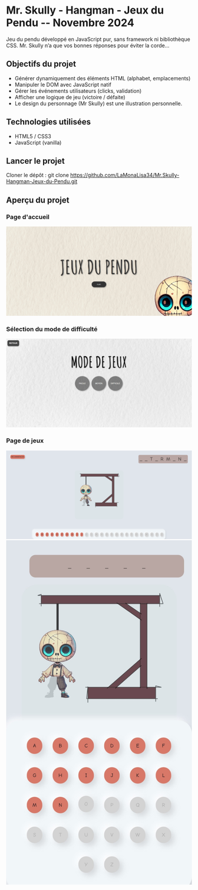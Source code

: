 # Mr. Skully - Hangman - Jeux du Pendu -- Novembre 2024 

Jeu du pendu développé en JavaScript pur, sans framework ni bibliothèque CSS.
Mr. Skully n’a que vos bonnes réponses pour éviter la corde…

## Objectifs du projet

- Générer dynamiquement des éléments HTML (alphabet, emplacements)
- Manipuler le DOM avec JavaScript natif
- Gérer les événements utilisateurs (clicks, validation)
- Afficher une logique de jeu (victoire / défaite)
- Le design du personnage (Mr Skully) est une illustration personnelle.

## Technologies utilisées

- HTML5 / CSS3
- JavaScript (vanilla)

## Lancer le projet

Cloner le dépôt :
git clone https://github.com/LaMonaLisa34/Mr.Skully-Hangman-Jeux-du-Pendu.git

## Aperçu du projet 

### Page d'accueil
![Homepage](assets/images_projet_git/homepage.PNG)

### Sélection du mode de difficulté 
![Mode](assets/images_projet_git/modejeux.PNG)

### Page de jeux
![Jeux](assets/images_projet_git/jeux.PNG)
![Jeux](assets/images_projet_git/jeux_mobile.jpg)

